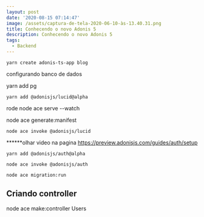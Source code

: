 ```yaml
---
layout: post
date: '2020-08-15 07:14:47'
image: /assets/captura-de-tela-2020-06-10-às-13.40.31.png
title: Conhecendo o novo Adonis 5
description: Conhecendo o novo Adonis 5
tags:
  - Backend
---
```

```
yarn create adonis-ts-app blog
```

configurando banco de dados

yarn add pg

```
yarn add @adonisjs/lucid@alpha
```

rode node ace serve --watch

node ace generate:manifest

```
node ace invoke @adonisjs/lucid
```

\*\*\*\*\*\*olhar video na pagina <https://preview.adonisjs.com/guides/auth/setup>

```
yarn add @adonisjs/auth@alpha
```

```
node ace invoke @adonisjs/auth
```

```
node ace migration:run
```

## [](https://preview.adonisjs.com/guides/auth/setup#contracts-overview)Criando controller

node ace make:controller Users

